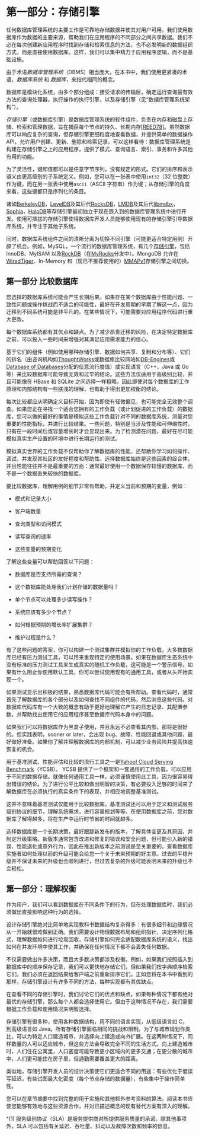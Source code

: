 # 第一部分：存储引擎

任何数据库管理系统的主要工作是可靠地存储数据并使其对用户可用。我们使用数据库作为数据的主要来源，帮助我们在应用程序的不同部分之间共享数据。我们不必在每次创建新应用程序时找到存储和检索信息的方法，也不必发明新的数据组织方式，而是直接使用数据库。这样，我们可以集中精力于应用程序逻辑，而不是基础设施。

由于术语*数据库管理系统*（DBMS）相当庞大，在本书中，我们使用更紧凑的术语，*数据库系统* 和 *数据库*，来指代相同的概念。

数据库是模块化系统，由多个部分组成：接受请求的传输层，确定运行查询最有效方法的查询处理器，执行操作的执行引擎，以及存储引擎（见“数据库管理系统架构”）。

*存储引擎*（或数据库引擎）是数据库管理系统的软件组件，负责在内存和磁盘上存储、检索和管理数据，旨在捕获每个节点的持久、长期内存[[REED78]](app01.html#REED78)。虽然数据库可以响应复杂的查询，但存储引擎更细粒度地查看数据，并提供简单的数据操作 API，允许用户创建、更新、删除和检索记录。可以这样看待：数据库管理系统是构建在存储引擎之上的应用程序，提供了模式、查询语言、索引、事务和许多其他有用的功能。

为了灵活性，键和值都可以是任意字节序列，没有规定的形式。它们的排序和表示语义由更高级别的子系统定义。例如，您可以在一张表中使用`int32`（32 位整数）作为键，而在另一张表中使用`ascii`（ASCII 字符串）作为键；从存储引擎的角度来看，这些键都只是序列化的条目。

诸如[BerkeleyDB](https://databass.dev/links/92)，[LevelDB](https://databass.dev/links/93)及其后代[RocksDB](https://databass.dev/links/94)，[LMDB](https://databass.dev/links/95)及其后代[libmdbx](https://databass.dev/links/96)，[Sophia](https://databass.dev/links/97)，[HaloDB](https://databass.dev/links/98)等存储引擎最初独立于现在嵌入到的数据库管理系统中进行开发。使用可插拔的存储引擎使得数据库开发人员能够使用现有的存储引擎引导数据库系统，并专注于其他子系统。

同时，数据库系统组件之间的清晰分离为切换不同引擎（可能更适合特定用例）开辟了机会。例如，MySQL，一个流行的数据库管理系统，有几个[存储引擎](https://databass.dev/links/99)，包括 InnoDB、MyISAM 以及[RockDB](https://databass.dev/links/100)（在[MyRocks](https://databass.dev/links/101)分发中）。MongoDB 允许在[WiredTiger](https://databass.dev/links/102)、In-Memory 和（现已不推荐使用的）[MMAPv1](https://databass.dev/links/103)存储引擎之间切换。

## 第一部分 比较数据库

您选择的数据库系统可能会产生长期后果。如果存在某个数据库由于性能问题、一致性问题或操作挑战而不适合的可能性，最好在开发周期的早期了解这一点，因为迁移到不同系统可能是非平凡的。在某些情况下，可能需要对应用程序代码进行重大更改。

每个数据库系统都有其优点和缺点。为了减少昂贵迁移的风险，在决定特定数据库之前，可以投入一些时间来增强对其满足应用需求能力的信心。

基于它们的组件（例如使用哪种存储引擎、数据如何共享、复制和分布等）、它们的排名（由咨询机构如[ThoughtWorks](https://www.thoughtworks.com/de/radar)或数据库比较网站如[DB-Engines](https://db-engines.com/de/ranking)或[Database of Databases](https://dbdb.io)分配的任意流行度值）或实现语言（C++、Java 或 Go 等）来比较数据库可能导致无效和过早的结论。这些方法仅适用于高级别比较，并且可能像在 HBase 和 SQLite 之间选择一样粗略，因此即使对每个数据库的工作原理和内部结构有一些肤浅的理解，也有助于得出更加权衡的结论。

每次比较都应从明确定义目标开始，因为即使有轻微偏见，也可能完全无效整个调查。如果您正在寻找一个适合您拥有的工作负载（或计划促进的工作负载）的数据库，您可以做的最好的事情是模拟这些工作负载针对不同的数据库系统，测量对您重要的性能指标，并进行比较结果。一些问题，特别是当涉及性能和可伸缩性时，只有在一段时间后或容量增长时才会显现出来。为了检测潜在问题，最好在尽可能模拟真实生产设置的环境中进行长期运行的测试。

模拟真实世界的工作负载不仅帮助你了解数据库的性能，还帮助你学习如何操作、调试，并发现其社区的友好程度和帮助性。选择数据库始终是这些因素的综合体，并且性能往往并不是最重要的方面：通常最好使用一个数据保存较慢的数据库，而不是一个数据丢失较快的数据库。

要比较数据库，理解用例的细节非常有帮助，并定义当前和预期的变量，例如：

+   模式和记录大小

+   客户端数量

+   查询类型和访问模式

+   读写查询的速率

+   这些变量的预期变化

了解这些变量可以帮助回答以下问题：

+   数据库是否支持所需的查询？

+   这个数据库能处理我们计划存储的数据量吗？

+   单个节点可以处理多少读写操作？

+   系统应该有多少个节点？

+   如何根据预期的增长率扩展集群？

+   维护过程是什么？

有了这些问题的答案，你可以构建一个测试集群并模拟你的工作负载。大多数数据库已经有压力测试工具，可以用来重现特定的使用场景。如果在数据库生态系统中没有标准的压力测试工具来生成真实的随机工作负载，这可能是一个警示信号。如果有什么阻止你使用默认工具，你可以尝试使用现有的通用工具，或者从头开始实现一个。

如果测试显示出积极的结果，熟悉数据库代码可能会有所帮助。查看代码时，通常首先了解数据库的各个部分以及如何查找不同组件的代码，然后浏览这些代码。对数据库代码库有一个大致的概念有助于更好地理解它产生的日志记录、其配置参数，并帮助找出使用它的应用程序甚至数据库代码本身中的问题。

如果我们可以将数据库作为黑盒子使用，并且永远不必查看其内部，那将是很好的。但实践表明，sooner or later，会出现 bug、故障、性能回退或其他问题，最好做好准备。如果你了解并理解数据库的内部机制，可以减少业务风险并提高快速恢复的机会。

用于基准测试、性能评估和比较的流行工具之一是[Yahoo! Cloud Serving Benchmark](https://databass.dev/links/104)（YCSB）。 YCSB 提供了一个框架和一套通用的工作负载，可以应用于不同的数据存储。就像任何通用工具一样，必须谨慎使用此工具，因为很容易得出错误的结论。为了进行公平比较和做出明智的决策，有必要投入足够的时间来了解数据库在必须执行的真实条件下的表现，并相应地调整基准测试。

这并不意味着基准测试仅能用于比较数据库。基准测试还可以用于定义和测试服务级别协议的细节，理解系统需求，进行容量规划等等。在使用数据库之前，您对数据库了解得越多，将在生产中运行时节省的时间就越多。

选择数据库是一个长期决策，最好跟踪新发布的版本，了解具体变更及其原因，并制定升级策略。新版本通常包含改进和修复的错误和安全问题，但可能引入新的错误、性能退化或意外行为，因此在推出新版本之前测试是至关重要的。查看数据库实施者如何处理以前的升级可能会给您一个关于未来预期的好主意。过去的平稳升级并不保证未来的升级也会顺利进行，但过去复杂的升级可能表明未来的升级也不会轻松。

## 第一部分：理解权衡

作为用户，我们可以看到数据库在不同条件下的行为，但在处理数据库时，我们必须做出直接影响这种行为的选择。

设计存储引擎绝对比简单地实现教科书数据结构复杂得多：有很多细节和边缘情况从一开始就很难做到正确。我们需要设计物理数据布局和组织指针，决定序列化格式，理解数据如何进行垃圾回收，存储引擎如何完全适配数据库系统的语义，找出如何在并发环境中使其工作，并确保在任何情况下都不会丢失任何数据。

不仅需要做出许多决策，而且大多数决策都涉及权衡。例如，如果我们按照插入到数据库中的顺序保存记录，我们可以更快地存储它们，但如果我们按字典顺序检索它们，我们必须在返回结果给客户端之前重新排序它们。正如您将在本书中看到的那样，存储引擎设计有许多不同的方法，每种实现都有其优缺点。

在查看不同的存储引擎时，我们讨论它们的优点和缺点。如果每种情况下都有绝对最优的存储引擎，那么每个人都会选择使用它。但由于这种情况不存在，我们需要根据工作负载和使用情况来明智选择。

存储引擎有很多种，使用各种数据结构，用不同的语言实现，从低级语言如 C，到高级语言如 Java。所有存储引擎面临相同的挑战和限制。为了与城市规划作类比，可以为特定人口建造城市，并选择向*上*建造或向*外*扩展。在这两种情况下，同样数量的人可以适应城市，但这些方法会导致完全不同的生活方式。向上建造城市时，人们住在公寓里，人口密度可能导致更小区域内的更多交通；在更分散的城市中，人们更可能住在房子里，但通勤需要覆盖更大的距离。

类似地，存储引擎开发人员的设计决策使它们更适合不同的用途：有些优化于低读写延迟，有些试图最大化密度（每个节点存储的数据量），有些集中于操作简单性。

您可以在章节摘要中找到完整的用于实施和其他额外参考资料的算法。阅读本书应使您能够有效地与这些资源合作，并对已描述概念的现有替代方案有深入的理解。

^(1) 服务级别协议（SLA）是服务提供商对所提供服务质量的承诺。除其他事项外，SLA 可以包括有关延迟、吞吐量、抖动以及故障次数和频率的信息。
